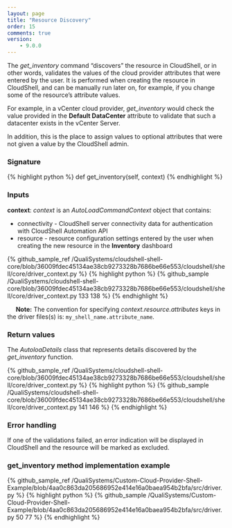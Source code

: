 ```yaml
---
layout: page
title: "Resource Discovery"
order: 15
comments: true
version:
    - 9.0.0
---
```


The *get_inventory* command “discovers” the resource in CloudShell, or in other words, validates the values of the cloud provider attributes that were entered by the user. It is performed when creating the resource in CloudShell, and can be manually run later on, for example, if you change some of the resource’s attribute values.

For example, in a vCenter cloud provider, *get_inventory* would check the value provided in the **Default DataCenter** attribute
to validate that such a datacenter exists in the vCenter Server.

In addition, this is the place to assign values to optional attributes that were not given a value by the CloudShell admin.

### Signature

{% highlight python %}
def get_inventory(self, context)
{% endhighlight %}

### Inputs

**context**: *context* is an *AutoLoadCommandContext* object that contains:

* connectivity - CloudShell server connectivity data for authentication with CloudShell Automation API 
* resource - resource configuration settings entered by the user when creating the new resource in the **Inventory** dashboard

{% github_sample_ref /QualiSystems/cloudshell-shell-core/blob/36009fdec45134ae38cb9273328b7686be66e553/cloudshell/shell/core/driver_context.py %}
{% highlight python %}
{% github_sample /QualiSystems/cloudshell-shell-core/blob/36009fdec45134ae38cb9273328b7686be66e553/cloudshell/shell/core/driver_context.py 133 138 %}
{% endhighlight %}

&nbsp;&nbsp;&nbsp;&nbsp;&nbsp;**Note:** The convention for specifying *context.resource.attributes* keys in the driver files(s) is: `my_shell_name.attribute_name`.

### Return values

The *AutoloaDetails* class that represents details discovered by the *get_inventory* function. 

{% github_sample_ref /QualiSystems/cloudshell-shell-core/blob/36009fdec45134ae38cb9273328b7686be66e553/cloudshell/shell/core/driver_context.py %}
{% highlight python %}
{% github_sample /QualiSystems/cloudshell-shell-core/blob/36009fdec45134ae38cb9273328b7686be66e553/cloudshell/shell/core/driver_context.py 141 146 %}
{% endhighlight %}

### Error handling
If one of the validations failed, an error indication will be displayed in CloudShell and the resource will be marked as excluded.

### get_inventory method implementation example

{% github_sample_ref /QualiSystems/Custom-Cloud-Provider-Shell-Example/blob/4aa0c863da205686952e414e16a0baea954b2bfa/src/driver.py %}
{% highlight python %}
{% github_sample /QualiSystems/Custom-Cloud-Provider-Shell-Example/blob/4aa0c863da205686952e414e16a0baea954b2bfa/src/driver.py 50 77 %}
{% endhighlight %}






